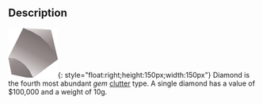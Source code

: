 ## Description
![](../static/clutter/clutter-diamond.svg "Diamond Image"){: style="float:right;height:150px;width:150px"}
Diamond is the fourth most abundant *gem* [clutter](/clutter "All Clutter Types") type. A single diamond has a value of $100,000 and a weight of 10g.